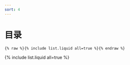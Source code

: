 ```yaml
---
sort: 4
---
```


# 目录

```
{% raw %}{% include list.liquid all=true %}{% endraw %}
```

{% include list.liquid all=true %}
